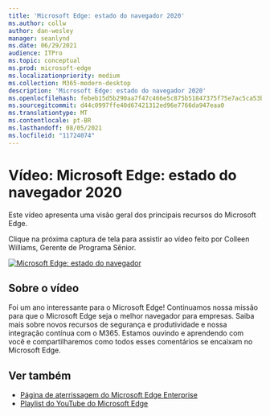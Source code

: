 ```yaml
---
title: 'Microsoft Edge: estado do navegador 2020'
ms.author: collw
author: dan-wesley
manager: seanlynd
ms.date: 06/29/2021
audience: ITPro
ms.topic: conceptual
ms.prod: microsoft-edge
ms.localizationpriority: medium
ms.collection: M365-modern-desktop
description: 'Microsoft Edge: estado do navegador 2020'
ms.openlocfilehash: febeb15d5b290aa7f47c466e5c875b51847375f75e7ac5ca53b35b3edf9cdb78
ms.sourcegitcommit: d44c0997ffe40d67421312ed96e7766da947eaa0
ms.translationtype: MT
ms.contentlocale: pt-BR
ms.lasthandoff: 08/05/2021
ms.locfileid: "11724074"
---
```

# <a name="video-microsoft-edge-state-of-the-browser-2020"></a>Vídeo: Microsoft Edge: estado do navegador 2020

Este vídeo apresenta uma visão geral dos principais recursos do Microsoft Edge.

Clique na próxima captura de tela para assistir ao vídeo feito por Colleen Williams, Gerente de Programa Sênior.

[![Microsoft Edge: estado do navegador](media/microsoft-edge-video-state-of-browser/0.png)](http://www.youtube.com/watch?v=ajdoE4wmzV0 "Microsoft Edge - State of the browser 2020")

## <a name="about-the-video"></a>Sobre o vídeo

Foi um ano interessante para o Microsoft Edge! Continuamos nossa missão para que o Microsoft Edge seja o melhor navegador para empresas. Saiba mais sobre novos recursos de segurança e produtividade e nossa integração contínua com o M365. Estamos ouvindo e aprendendo com você e compartilharemos como todos esses comentários se encaixam no Microsoft Edge.

## <a name="see-also"></a>Ver também

- [Página de aterrissagem do Microsoft Edge Enterprise](https://aka.ms/EdgeEnterprise)
- [Playlist do YouTube do Microsoft Edge](https://www.youtube.com/playlist?list=PLXtHYVsvn_b-uXh1tMeYpT-0iD8tD3tFy)